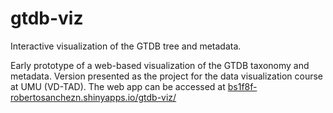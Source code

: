 # gtdb-viz
Interactive visualization of the GTDB tree and metadata.


Early prototype of a web-based visualization of the GTDB taxonomy and metadata.
Version presented as the project for the data visualization course at UMU (VD-TAD). 
The web app can be accessed at [bs1f8f-robertosanchezn.shinyapps.io/gtdb-viz/](https://bs1f8f-robertosanchezn.shinyapps.io/gtdb-viz/)
